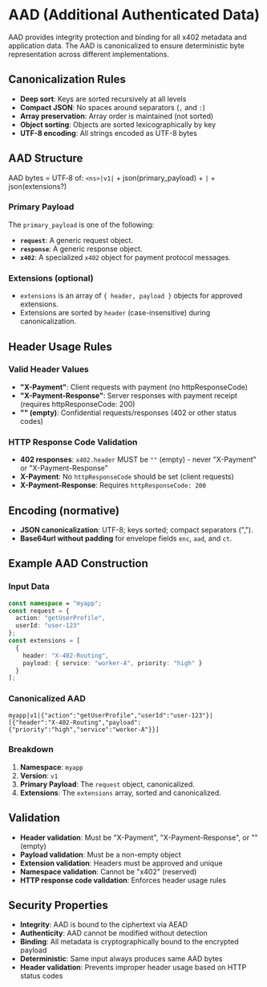 # AAD (Additional Authenticated Data)

AAD provides integrity protection and binding for all x402 metadata and application data. The AAD is canonicalized to ensure deterministic byte representation across different implementations.

## Canonicalization Rules

- **Deep sort**: Keys are sorted recursively at all levels
- **Compact JSON**: No spaces around separators (`,` and `:`)
- **Array preservation**: Array order is maintained (not sorted)
- **Object sorting**: Objects are sorted lexicographically by key
- **UTF-8 encoding**: All strings encoded as UTF-8 bytes

## AAD Structure

AAD bytes = UTF‑8 of: `<ns>|v1|` + json(primary_payload) + `|` + json(extensions?)

### Primary Payload

The `primary_payload` is one of the following:

- **`request`**: A generic request object.
- **`response`**: A generic response object.
- **`x402`**: A specialized `x402` object for payment protocol messages.

### Extensions (optional)

- `extensions` is an array of `{ header, payload }` objects for approved extensions.
- Extensions are sorted by `header` (case-insensitive) during canonicalization.

## Header Usage Rules

### Valid Header Values

- **"X-Payment"**: Client requests with payment (no httpResponseCode)
- **"X-Payment-Response"**: Server responses with payment receipt (requires httpResponseCode: 200)
- **"" (empty)**: Confidential requests/responses (402 or other status codes)

### HTTP Response Code Validation

- **402 responses**: `x402.header` MUST be `""` (empty) - never "X-Payment" or "X-Payment-Response"
- **X-Payment**: No `httpResponseCode` should be set (client requests)
- **X-Payment-Response**: Requires `httpResponseCode: 200`

## Encoding (normative)

- **JSON canonicalization**: UTF-8; keys sorted; compact separators (",").
- **Base64url without padding** for envelope fields `enc`, `aad`, and `ct`.

## Example AAD Construction

### Input Data

```typescript
const namespace = "myapp";
const request = {
  action: "getUserProfile",
  userId: "user-123"
};
const extensions = [
  {
    header: "X-402-Routing",
    payload: { service: "worker-A", priority: "high" }
  }
];
```

### Canonicalized AAD

```
myapp|v1|{"action":"getUserProfile","userId":"user-123"}|[{"header":"X-402-Routing","payload":{"priority":"high","service":"worker-A"}}]
```

### Breakdown

1. **Namespace**: `myapp`
2. **Version**: `v1`
3. **Primary Payload**: The `request` object, canonicalized.
4. **Extensions**: The `extensions` array, sorted and canonicalized.

## Validation

- **Header validation**: Must be "X-Payment", "X-Payment-Response", or "" (empty)
- **Payload validation**: Must be a non-empty object
- **Extension validation**: Headers must be approved and unique
- **Namespace validation**: Cannot be "x402" (reserved)
- **HTTP response code validation**: Enforces header usage rules

## Security Properties

- **Integrity**: AAD is bound to the ciphertext via AEAD
- **Authenticity**: AAD cannot be modified without detection
- **Binding**: All metadata is cryptographically bound to the encrypted payload
- **Deterministic**: Same input always produces same AAD bytes
- **Header validation**: Prevents improper header usage based on HTTP status codes